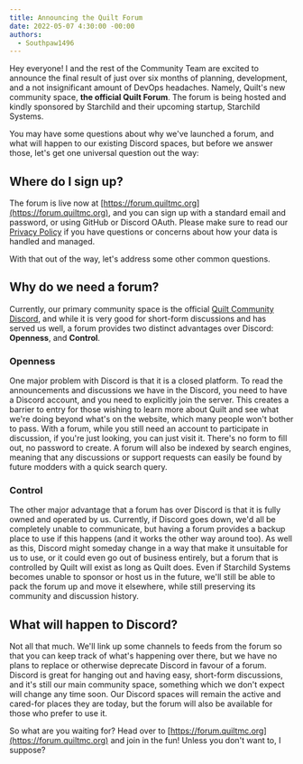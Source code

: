 ```yaml
---
title: Announcing the Quilt Forum
date: 2022-05-07 4:30:00 -00:00
authors:
  - Southpaw1496
---
```


Hey everyone! I and the rest of the Community Team are excited to announce the final result of just over six months of planning, development, and a not insignificant amount of DevOps headaches. Namely, Quilt's new community space, **the official Quilt Forum**. The forum is being hosted and kindly sponsored by Starchild and their upcoming startup, Starchild Systems.

<!-- MORE -->

You may have some questions about why we've launched a forum, and what will happen to our existing Discord spaces, but before we answer those, let's get one universal question out the way:

## Where do I sign up?

The forum is live now at [https://forum.quiltmc.org](https://forum.quiltmc.org), and you can sign up with a standard email and password, or using GitHub or Discord OAuth. Please make sure to read our [Privacy Policy](https://forum.quiltmc.org/privacy) if you have questions or concerns about how your data is handled and managed.

With that out of the way, let's address some other common questions.

## Why do we need a forum?

Currently, our primary community space is the official [Quilt Community Discord](https://discord.quiltmc.org), and while it is very good for short-form discussions and has served us well, a forum provides two distinct advantages over Discord: **Openness**, and **Control**.

### Openness

One major problem with Discord is that it is a closed platform. To read the announcements and discussions we have in the Discord, you need to have a Discord account, and you need to explicitly join the server. This creates a barrier to entry for those wishing to learn more about Quilt and see what we're doing beyond what's on the website, which many people won't bother to pass. With a forum, while you still need an account to participate in discussion, if you're just looking, you can just visit it. There's no form to fill out, no password to create. A forum will also be indexed by search engines, meaning that any discussions or support requests can easily be found by future modders with a quick search query.

### Control

The other major advantage that a forum has over Discord is that it is fully owned and operated by us. Currently, if Discord goes down, we'd all be completely unable to communicate, but having a forum provides a backup place to use if this happens (and it works the other way around too). As well as this, Discord might someday change in a way that make it unsuitable for us to use, or it could even go out of business entirely, but a forum that is controlled by Quilt will exist as long as Quilt does. Even if Starchild Systems becomes unable to sponsor or host us in the future, we'll still be able to pack the forum up and move it elsewhere, while still preserving its community and discussion history.

## What will happen to Discord?

Not all that much. We'll link up some channels to feeds from the forum so that you can keep track of what's happening over there, but we have no plans to replace or otherwise deprecate Discord in favour of a forum. Discord is great for hanging out and having easy, short-form discussions, and it's still our main community space, something which we don't expect will change any time soon. Our Discord spaces will remain the active and cared-for places they are today, but the forum will also be available for those who prefer to use it.

So what are you waiting for? Head over to [https://forum.quiltmc.org](https://forum.quiltmc.org) and join in the fun! Unless you don't want to, I suppose?
